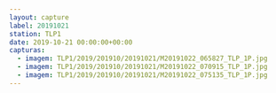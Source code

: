 ```yaml
---
layout: capture
label: 20191021
station: TLP1
date: 2019-10-21 00:00:00+00:00
capturas:
  - imagem: TLP1/2019/201910/20191021/M20191022_065827_TLP_1P.jpg
  - imagem: TLP1/2019/201910/20191021/M20191022_070915_TLP_1P.jpg
  - imagem: TLP1/2019/201910/20191021/M20191022_075135_TLP_1P.jpg
---
```

